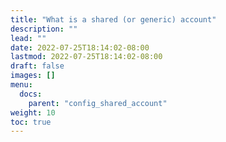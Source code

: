 ```yaml
---
title: "What is a shared (or generic) account"
description: ""
lead: ""
date: 2022-07-25T18:14:02-08:00
lastmod: 2022-07-25T18:14:02-08:00
draft: false
images: []
menu:
  docs:
    parent: "config_shared_account"
weight: 10
toc: true
---
```

